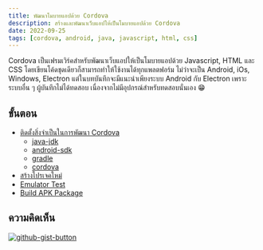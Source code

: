 ```yaml
---
title: พัฒนาโมบายแอปด้วย Cordova
description: สร้างและพัฒนาเว็บแอปให้เป็นโมบายแอปด้วย Cordova
date: 2022-09-25
tags: [cordova, android, java, javascript, html, css]
---
```


Cordova เป็นเฟรมเวิร์คสำหรับพัฒนาเว็บแอปให้เป็นโมบายแอปด้วย Javascript, HTML และ CSS โดยเขียนโค้ดชุดเดียวก็สามารถทำให้ใช้งานได้ทุกแพลตฟอร์ม ไม่ว่าจะเป็น Android, iOs, Windows, Electron แต่ในบทบันทึกจะมีแนะนำเพียงระบบ Android กับ Electron เพราะระบบอื่น ๆ ผู้บันทึกไม่ได้ทดสอบ เนื่องจากไม่มีอุปกรณ์สำหรับทดสอบนั่นเอง :grin:

## ขั้นตอน

- [ติดตั้งสิ่งจำเป็นในการพัฒนา Cordova][installation]  
  - [java-jdk][java-jdk]  
  - [android-sdk][android-sdk]
  - [gradle][gradle]
  - [cordova][cordova]
- [สร้างโปรเจคใหม่][getstart]
- [Emulator Test][nox-test]
- [Build APK Package][run-build]

[installation]: cordova-installation.md
[cordova]: http://link
[android-sdk]: http://link
[java-jdk]: http://link
[gradle]: http://link
[getstart]: http://link
[nox-test]: http://link
[run-build]: http://link

## ความคิดเห็น

[![github-gist-button](https://user-images.githubusercontent.com/52767363/191145099-9f4a51a2-35cc-495f-82e1-284d769a9052.png)][comment]

[comment]: https://gist.github.com/Komsan74/f09bf1c73ab95d39af737b9656c3c507
